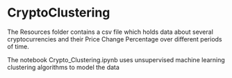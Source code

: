 # CryptoClustering

The Resources folder contains a csv file which holds data about several cryptocurrencies and their Price Change Percentage over different periods of time.

The notebook Crypto_Clustering.ipynb uses unsupervised machine learning clustering algorithms to model the data
